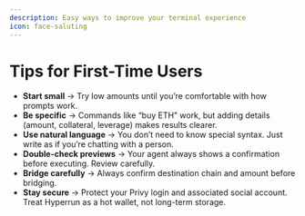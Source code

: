 ```yaml
---
description: Easy ways to improve your terminal experience
icon: face-saluting
---
```


# Tips for First-Time Users

* **Start small** → Try low amounts until you’re comfortable with how prompts work.
* **Be specific** → Commands like “buy ETH” work, but adding details (amount, collateral, leverage) makes results clearer.
* **Use natural language** → You don’t need to know special syntax. Just write as if you’re chatting with a person.
* **Double-check previews** → Your agent always shows a confirmation before executing. Review carefully.
* **Bridge carefully** → Always confirm destination chain and amount before bridging.
* **Stay secure** → Protect your Privy login and associated social account. Treat Hyperrun as a hot wallet, not long-term storage.
